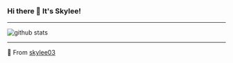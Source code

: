 ### Hi there 👋 It's Skylee!

<!--
**skylee03/skylee03** is a ✨ _special_ ✨ repository because its `README.md` (this file) appears on your GitHub profile.

Here are some ideas to get you started:

- 🔭 I’m currently working on ...
- 🌱 I’m currently learning ...
- 👯 I’m looking to collaborate on ...
- 🤔 I’m looking for help with ...
- 💬 Ask me about ...
- 📫 How to reach me: ...
- 😄 Pronouns: ...
- ⚡ Fun fact: ...
-->

---

![github stats](https://github-readme-stats.vercel.app/api?username=skylee03&show_icons=true)

---

🌟 From [skylee03](https://github.com/skylee03)
